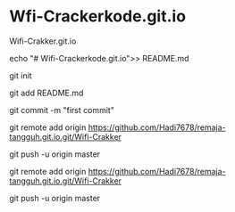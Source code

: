 # Wfi-Crackerkode.git.io
Wifi-Crakker.git.io

echo "# Wifi-Crackerkode.git.io">> README.md

git init

git add README.md

git commit -m "first commit"

git remote add origin https://github.com/Hadi7678/remaja-tangguh.git.io.git/Wifi-Crakker

git push -u origin master

git remote add origin https://github.com/Hadi7678/remaja-tangguh.git.io.git/Wifi-Crakker

git push -u origin master
